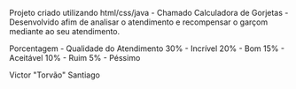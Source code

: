  Projeto criado utilizando html/css/java -
 Chamado Calculadora de Gorjetas -
 Desenvolvido afim de analisar o atendimento 
 e recompensar o garçom mediante ao seu atendimento.

Porcentagem - Qualidade do Atendimento 
 30% - Incrível
 20% - Bom
 15% - Aceitável
 10% - Ruim
 5% -  Péssimo

 Victor "Torvão" Santiago